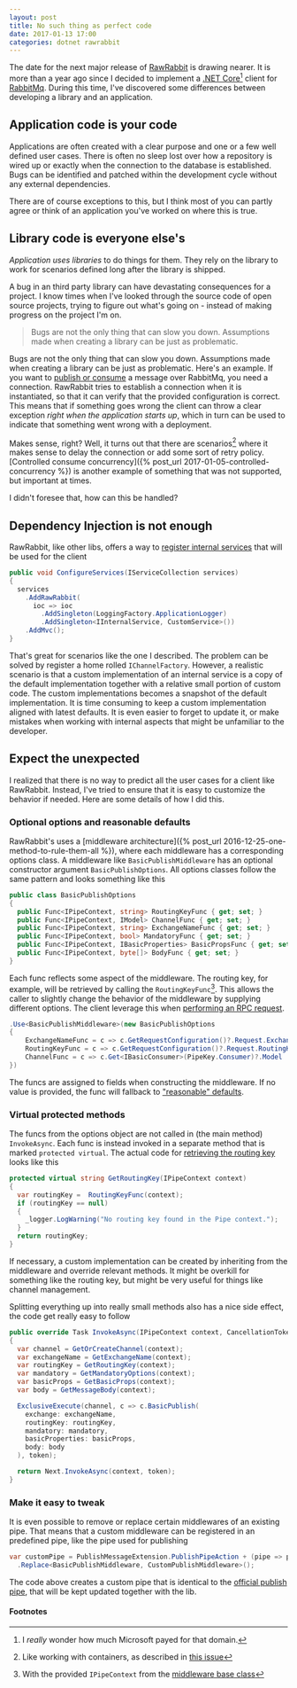 ```yaml
---
layout: post
title: No such thing as perfect code
date: 2017-01-13 17:00
categories: dotnet rawrabbit
---
```


The date for the next major release of [RawRabbit](https://github.com/pardahlman/RawRabbit) is drawing nearer. It is more than a year ago since I decided to implement a [.NET Core](https://dot.net/core)[^1] client for [RabbitMq](https://www.rabbitmq.com/). During this time, I've discovered some differences between developing a library and an application.

## Application code is your code

Applications are often created with a clear purpose and one or a few well defined user cases. There is often no sleep lost over how a repository is wired up or exactly when the connection to the database is established. Bugs can be identified and patched within the development cycle without any external dependencies.

There are of course exceptions to this, but I think most of you can partly agree or think of an application you've worked on where this is true.

## Library code is everyone else's

_Application uses libraries_ to do things for them. They rely on the library to work for scenarios defined long after the library is shipped.

A bug in an third party library can have devastating consequences for a project. I know times when I've looked through the source code of open source projects, trying to figure out what's going on - instead of making progress on the project I'm on.

> Bugs are not the only thing that can slow you down. Assumptions made when creating a library can be just as problematic.

Bugs are not the only thing that can slow you down. Assumptions made when creating a library can be just as problematic. Here's an example. If you want to [publish or consume](https://www.rabbitmq.com/tutorials/tutorial-three-dotnet.html) a message over RabbitMq, you need a connection. RawRabbit tries to establish a connection when it is instantiated, so that it can verify that the provided configuration is correct. This means that if something goes wrong the client can throw a clear exception _right when the application starts up_, which in turn can be used to indicate that something went wrong with a deployment.

Makes sense, right? Well, it turns out that there are scenarios[^2] where it makes sense to delay the connection or add some sort of retry policy. [Controlled consume concurrency]({% post_url 2017-01-05-controlled-concurrency %}) is another example of something that was not supported, but important at times.

I didn't foresee that, how can this be handled?

## Dependency Injection is not enough

RawRabbit, like other libs, offers a way to [register internal services](https://github.com/pardahlman/RawRabbit/blob/stable/sample/RawRabbit.AspNet.Sample/Startup.cs#L32-L41) that will be used for the client

```csharp
public void ConfigureServices(IServiceCollection services)
{
  services
    .AddRawRabbit(
      ioc => ioc
        .AddSingleton(LoggingFactory.ApplicationLogger)
        .AddSingleton<IInternalService, CustomService>())
    .AddMvc();
}
```
That's great for scenarios like the one I described. The problem can be solved by register a home rolled `IChannelFactory`. However, a realistic scenario is that a custom implementation of an internal service is a copy of the default implementation together with a relative small portion of custom code. The custom implementations becomes a snapshot of the default implementation. It is time consuming to keep a custom implementation aligned with latest defaults. It is even easier to forget to update it, or make mistakes when working with internal aspects that might be unfamiliar to the developer.

## Expect the unexpected

I realized that there is no way to predict all the user cases for a client like RawRabbit. Instead, I've tried to ensure that it is easy to customize the behavior if needed. Here are some details of how I did this.

### Optional options and reasonable defaults

RawRabbit's uses a [middleware architecture]({% post_url 2016-12-25-one-method-to-rule-them-all %}), where each middleware has a corresponding options class. A middleware like `BasicPublishMiddleware` has an optional constructor argument `BasicPublishOptions`. All options classes follow the same pattern and looks something like this

```csharp
public class BasicPublishOptions
{
  public Func<IPipeContext, string> RoutingKeyFunc { get; set; }
  public Func<IPipeContext, IModel> ChannelFunc { get; set; }
  public Func<IPipeContext, string> ExchangeNameFunc { get; set; }
  public Func<IPipeContext, bool> MandatoryFunc { get; set; }
  public Func<IPipeContext, IBasicProperties> BasicPropsFunc { get; set; }
  public Func<IPipeContext, byte[]> BodyFunc { get; set; }
}
```

Each func reflects some aspect of the middleware. The routing key, for example, will be retrieved by calling the `RoutingKeyFunc`[^3]. This allows the caller to slightly change the behavior of the middleware by supplying different options. The client leverage this when [performing an RPC request](https://github.com/pardahlman/RawRabbit/blob/2.0/src/RawRabbit.Operations.Request/RequestExtension.cs#L53-L58).

```csharp
.Use<BasicPublishMiddleware>(new BasicPublishOptions
{
    ExchangeNameFunc = c => c.GetRequestConfiguration()?.Request.Exchange.Name,
    RoutingKeyFunc = c => c.GetRequestConfiguration()?.Request.RoutingKey,
    ChannelFunc = c => c.Get<IBasicConsumer>(PipeKey.Consumer)?.Model
})
```
The funcs are assigned to fields when constructing the middleware. If no value is provided, the func will fallback to ["reasonable" defaults](https://github.com/pardahlman/RawRabbit/blob/2.0/src/RawRabbit/Pipe/Middleware/BasicPublishMiddleware.cs#L34-L39).

### Virtual protected methods

The funcs from the options object are not called in (the main method) `InvokeAsync`. Each func is instead invoked in a separate method that is marked `protected virtual`. The actual code for [retrieving the routing key](https://github.com/pardahlman/RawRabbit/blob/2.0/src/RawRabbit/Pipe/Middleware/BasicPublishMiddleware.cs#L94-L102) looks like this

```csharp
protected virtual string GetRoutingKey(IPipeContext context)
{
  var routingKey =  RoutingKeyFunc(context);
  if (routingKey == null)
  {
    _logger.LogWarning("No routing key found in the Pipe context.");
  }
  return routingKey;
}
```
If necessary, a custom implementation can be created by inheriting from the middleware and override relevant methods. It might be overkill for something like the routing key, but might be very useful for things like channel management.

Splitting everything up into really small methods also has a nice side effect, the code get really easy to follow

```csharp
public override Task InvokeAsync(IPipeContext context, CancellationToken token)
{
  var channel = GetOrCreateChannel(context);
  var exchangeName = GetExchangeName(context);
  var routingKey = GetRoutingKey(context);
  var mandatory = GetMandatoryOptions(context);
  var basicProps = GetBasicProps(context);
  var body = GetMessageBody(context);

  ExclusiveExecute(channel, c => c.BasicPublish(
    exchange: exchangeName,
    routingKey: routingKey,
    mandatory: mandatory,
    basicProperties: basicProps,
    body: body
  ), token);

  return Next.InvokeAsync(context, token);
}
```

### Make it easy to tweak

It is even possible to remove or replace certain middlewares of an existing pipe. That means that a custom middleware can be registered in an predefined pipe, like the pipe used for publishing

```csharp
var customPipe = PublishMessageExtension.PublishPipeAction + (pipe => pipe
  .Replace<BasicPublishMiddleware, CustomPublishMiddleware>();
```
The code above creates a custom pipe that is identical to the [official publish pipe](https://github.com/pardahlman/RawRabbit/blob/2.0/src/RawRabbit.Operations.Publish/PublishMessageExtension.cs#L15), that will be kept updated together with the lib.


#### Footnotes

[^1]: I _really_ wonder how much Microsoft payed for that domain.
[^2]: Like working with containers, as described in [this issue](https://github.com/pardahlman/RawRabbit/issues/132)
[^3]: With the provided `IPipeContext` from the [middleware base class](https://github.com/pardahlman/RawRabbit/blob/2.0/src/RawRabbit/Pipe/Middleware/Middleware.cs#L10)
